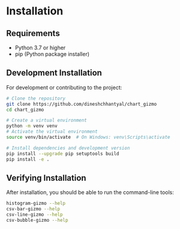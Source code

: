 # Installation

## Requirements

- Python 3.7 or higher
- pip (Python package installer)

<!-- ## Standard Installation

```bash
pip install chart_gizmo
``` -->

## Development Installation

For development or contributing to the project:

```bash
# Clone the repository
git clone https://github.com/dineshchhantyal/chart_gizmo
cd chart_gizmo

# Create a virtual environment
python -m venv venv
# Activate the virtual environment
source venv/bin/activate  # On Windows: venv\Scripts\activate

# Install dependencies and development version
pip install --upgrade pip setuptools build
pip install -e .
```

## Verifying Installation

After installation, you should be able to run the command-line tools:

```bash
histogram-gizmo --help
csv-bar-gizmo --help
csv-line-gizmo --help
csv-bubble-gizmo --help
```
